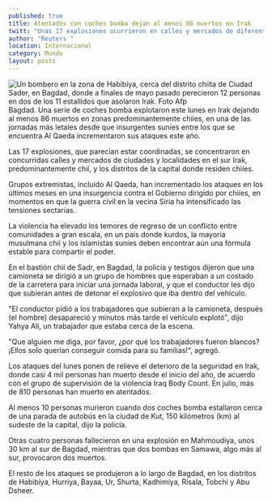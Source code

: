 ```yaml
---
published: true
title: Atentados con coches bomba dejan al menos 86 muertos en Irak
twitt: "Unas 17 explosiones ocurrieron en calles y mercados de diferentes ciudades, entre ellas Bagdad"
author: "Reuters "
location: Internacional
category: Mundo
layout: posts
---
```


![Un bombero en la zona de Habibiya, cerca del distrito chiíta de Ciudad Sader, en Bagdad, donde a finales de mayo pasado perecieron 12 personas en dos de los 11 estallidos que asolaron Irak. Foto Afp](http://i.imgur.com/mmuLqCem.jpg)Bagdad. Una serie de coches bomba explotaron este lunes en Irak dejando al menos 86 muertos en zonas predominantemente chiíes, en una de las jornadas más letales desde que insurgentes suníes entre los que se encuentra Al Qaeda incrementaron sus ataques este año.

Las 17 explosiones, que parecían estar coordinadas, se concentraron en concurridas calles y mercados de ciudades y localidades en el sur Irak, predominantemente chií, y los distritos de la capital donde residen chiíes.

Grupos extremistas, incluido Al Qaeda, han incrementado los ataques en los últimos meses en una insurgencia contra el Gobierno dirigido por chiíes, en momentos en que la guerra civil en la vecina Siria ha intensificado las tensiones sectarias.

La violencia ha elevado los temores de regreso de un conflicto entre comunidades a gran escala, en un país donde kurdos, la mayoría musulmana chií y los islamistas suníes deben encontrar aún una fórmula estable para compartir el poder.

En el bastión chií de Sadr, en Bagdad, la policía y testigos dijeron que una camioneta se dirigió a un grupo de hombres que esperaban a un costado de la carretera para iniciar una jornada laboral, y que el conductor les dijo que subieran antes de detonar el explosivo que iba dentro del vehículo.

"El conductor pidió a los trabajadores que subieran a la camioneta, después (el hombre) desapareció y minutos más tarde el vehículo explotó", dijo Yahya Ali, un trabajador que estaba cerca de la escena.

"Que alguien me diga, por favor, ¿por qué los trabajadores fueron blancos? ¡Ellos solo querían conseguir comida para su familias!", agregó.

Los ataques del lunes ponen de relieve el deterioro de la seguridad en Irak, donde casi 4 mil personas han muerto desde el inicio del año, de acuerdo con el grupo de supervisión de la violencia Iraq Body Count. En julio, más de 810 personas han muerto en atentados.

Al menos 10 personas murieron cuando dos coches bomba estallaron cerca de una parada de autobús en la ciudad de Kut, 150 kilómetros (km) al sudeste de la capital, dijo la policía.

Otras cuatro personas fallecieron en una explosión en Mahmoudiya, unos 30 km al sur de Bagdad, mientras que dos bombas en Samawa, algo más al sur, provocaron dos muertos.

El resto de los ataques se produjeron a lo largo de Bagdad, en los distritos de Habibiya, Hurriya, Bayaa, Ur, Shurta, Kadhimiya, Risala, Tobchi y Abu Dsheer.
